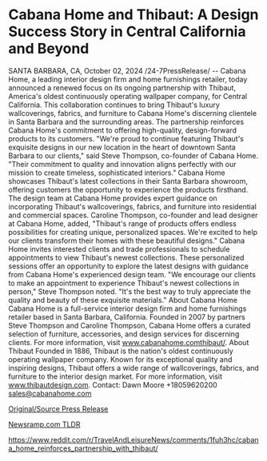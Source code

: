 # Cabana Home and Thibaut: A Design Success Story in Central California and Beyond

SANTA BARBARA, CA, October 02, 2024 /24-7PressRelease/ -- Cabana Home, a leading interior design firm and home furnishings retailer, today announced a renewed focus on its ongoing partnership with Thibaut, America's oldest continuously operating wallpaper company, for Central California.  This collaboration continues to bring Thibaut's luxury wallcoverings, fabrics, and furniture to Cabana Home's discerning clientele in Santa Barbara and the surrounding areas. The partnership reinforces Cabana Home's commitment to offering high-quality, design-forward products to its customers.  "We're proud to continue featuring Thibaut's exquisite designs in our new location in the heart of downtown Santa Barbara to our clients," said Steve Thompson, co-founder of Cabana Home. "Their commitment to quality and innovation aligns perfectly with our mission to create timeless, sophisticated interiors."  Cabana Home showcases Thibaut's latest collections in their Santa Barbara showroom, offering customers the opportunity to experience the products firsthand. The design team at Cabana Home provides expert guidance on incorporating Thibaut's wallcoverings, fabrics, and furniture into residential and commercial spaces.  Caroline Thompson, co-founder and lead designer at Cabana Home, added, "Thibaut's range of products offers endless possibilities for creating unique, personalized spaces. We're excited to help our clients transform their homes with these beautiful designs."  Cabana Home invites interested clients and trade professionals to schedule appointments to view Thibaut's newest collections. These personalized sessions offer an opportunity to explore the latest designs with guidance from Cabana Home's experienced design team.  "We encourage our clients to make an appointment to experience Thibaut's newest collections in person," Steve Thompson noted. "It's the best way to truly appreciate the quality and beauty of these exquisite materials."  About Cabana Home Cabana Home is a full-service interior design firm and home furnishings retailer based in Santa Barbara, California. Founded in 2007 by partners Steve Thompson and Caroline Thompson, Cabana Home offers a curated selection of furniture, accessories, and design services for discerning clients. For more information, visit www.cabanahome.comthibaut/.   About Thibaut Founded in 1886, Thibaut is the nation's oldest continuously operating wallpaper company. Known for its exceptional quality and inspiring designs, Thibaut offers a wide range of wallcoverings, fabrics, and furniture to the interior design market. For more information, visit www.thibautdesign.com.  Contact: Dawn Moore +18059620200 sales@cabanahome.com 

[Original/Source Press Release](https://www.24-7pressrelease.com/press-release/514888/cabana-home-and-thibaut-a-design-success-story-in-central-california-and-beyond)
                    

[Newsramp.com TLDR](None) 

https://www.reddit.com/r/TravelAndLeisureNews/comments/1fuh3hc/cabana_home_reinforces_partnership_with_thibaut/